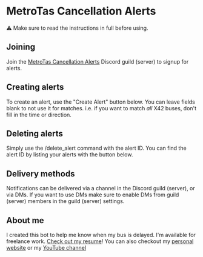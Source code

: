 # MetroTas Cancellation Alerts
:warning: Make sure to read the instructions in full before using.

## Joining
Join the [MetroTas Cancellation Alerts](https://discord.gg/AEv4gYphDF) Discord guild (server) to signup for alerts.

## Creating alerts
To create an alert, use the "Create Alert" button below. You can leave fields blank to not use it for matches. i.e. if you want to match *all* X42 buses, don't fill in the time or direction.

## Deleting alerts
Simply use the /delete_alert command with the alert ID. You can find the alert ID by listing your alerts with the button below.

## Delivery methods
Notifications can be delivered via a channel in the Discord guild (server), or via DMs. If you want to use DMs make sure to enable DMs from guild (server) members in the guild (server) settings.

## About me
I created this bot to help me know when my bus is delayed.
I'm available for freelance work. [Check out my resume](https://mburgess.au/resume)!
You can also checkout my [personal website](https://maxstuff.net) or my [YouTube channel](https://maxstuff.net/youtube)